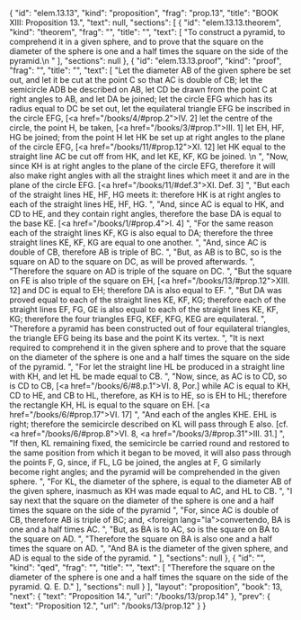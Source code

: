 {
  "id": "elem.13.13",
  "kind": "proposition",
  "frag": "prop.13",
  "title": "BOOK XIII: Proposition 13.",
  "text": null,
  "sections": [
    {
      "id": "elem.13.13.theorem",
      "kind": "theorem",
      "frag": "",
      "title": "",
      "text": [
        "To construct a pyramid, to comprehend it in a given sphere, and to prove that the square on the diameter of the sphere is one and a half times the square on the side of the pyramid.\n       "
      ],
      "sections": null
    },
    {
      "id": "elem.13.13.proof",
      "kind": "proof",
      "frag": "",
      "title": "",
      "text": [
        "Let the diameter AB of the given sphere be set out, and let it be cut at the point C so that AC is double of CB; let the semicircle ADB be described on AB, let CD be drawn from the point C at right angles to AB, and let DA be joined; let the circle EFG which has its radius equal to DC be set out, let the equilateral triangle EFG be inscribed in the circle EFG, [<a href=\"/books/4/#prop.2\">IV. 2</a>] let the centre of the circle, the point H, be taken, [<a href=\"/books/3/#prop.1\">III. 1</a>] let EH, HF, HG be joined; from the point H let HK be set up at right angles to the plane of the circle EFG, [<a href=\"/books/11/#prop.12\">XI. 12</a>] let HK equal to the straight line AC be cut off from HK, and let KE, KF, KG be joined. \n      ",
        "Now, since KH is at right angles to the plane of the circle EFG, therefore it will also make right angles with all the straight lines which meet it and are in the plane of the circle EFG. [<a href=\"/books/11/#def.3\">XI. Def. 3</a>] ",
        "But each of the straight lines HE, HF, HG meets it: therefore HK is at right angles to each of the straight lines HE, HF, HG. ",
        "And, since AC is equal to HK, and CD to HE, and they contain right angles, therefore the base DA is equal to the base KE. [<a href=\"/books/1/#prop.4\">I. 4</a>] ",
        "For the same reason each of the straight lines KF, KG is also equal to DA; therefore the three straight lines KE, KF, KG are equal to one another. ",
        "And, since AC is double of CB, therefore AB is triple of BC. ",
        "But, as AB is to BC, so is the square on AD to the square on DC, as will be proved afterwards. ",
        "Therefore the square on AD is triple of the square on DC. ",
        "But the square on FE is also triple of the square on EH, [<a href=\"/books/13/#prop.12\">XIII. 12</a>] and DC is equal to EH; therefore DA is also equal to EF. ",
        "But DA was proved equal to each of the straight lines KE, KF, KG; therefore each of the straight lines EF, FG, GE is also equal to each of the straight lines KE, KF, KG; therefore the four triangles EFG, KEF, KFG, KEG are equilateral. ",
        "Therefore a pyramid has been constructed out of four equilateral triangles, the triangle EFG being its base and the point K its vertex. ",
        "It is next required to comprehend it in the given sphere and to prove that the square on the diameter of the sphere is one and a half times the square on the side of the pyramid. ",
        "For let the straight line HL be produced in a straight line with KH, and let HL be made equal to CB. ",
        "Now, since, as AC is to CD, so is CD to CB, [<a href=\"/books/6/#8.p.1\">VI. 8, Por.</a>] while AC is equal to KH, CD to HE, and CB to HL, therefore, as KH is to HE, so is EH to HL; therefore the rectangle KH, HL is equal to the square on EH. [<a href=\"/books/6/#prop.17\">VI. 17</a>] ",
        "And each of the angles KHE. EHL is right; therefore the semicircle described on KL will pass through E also. [cf. <a href=\"/books/6/#prop.8\">VI. 8</a>, <a href=\"/books/3/#prop.31\">III. 31</a>.] ",
        "If then, KL remaining fixed, the semicircle be carried round and restored to the same position from which it began to be moved, it will also pass through the points F, G, since, if FL, LG be joined, the angles at F, G similarly become right angles; and the pyramid will be comprehended in the given sphere. ",
        "For KL, the diameter of the sphere, is equal to the diameter AB of the given sphere, inasmuch as KH was made equal to AC, and HL to CB. ",
        "I say next that the square on the diameter of the sphere is one and a half times the square on the side of the pyramid ",
        "For, since AC is double of CB, therefore AB is triple of BC; and, <foreign lang=\"la\">convertendo</foreign>, BA is one and a half times AC. ",
        "But, as BA is to AC, so is the square on BA to the square on AD. ",
        "Therefore the square on BA is also one and a half times the square on AD. ",
        "And BA is the diameter of the given sphere, and AD is equal to the side of the pyramid. "
      ],
      "sections": null
    },
    {
      "id": "",
      "kind": "qed",
      "frag": "",
      "title": "",
      "text": [
        "Therefore the square on the diameter of the sphere is one and a half times the square on the side of the pyramid. Q. E. D."
      ],
      "sections": null
    }
  ],
  "layout": "proposition",
  "book": 13,
  "next": {
    "text": "Proposition 14.",
    "url": "/books/13/prop.14"
  },
  "prev": {
    "text": "Proposition 12.",
    "url": "/books/13/prop.12"
  }
}
